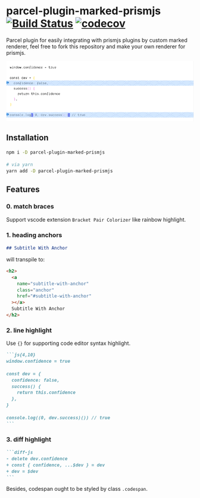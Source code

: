 # parcel-plugin-marked-prismjs [![Build Status](https://travis-ci.com/hemmingson/parcel-plugin-marked-prismjs.svg?branch=main)](https://travis-ci.com/hemmingson/parcel-plugin-marked-prismjs) [![codecov](https://codecov.io/gh/hemmingson/parcel-plugin-marked-prismjs/branch/main/graph/badge.svg?token=XIK6WMEIBD)](https://codecov.io/gh/hemmingson/parcel-plugin-marked-prismjs)

Parcel plugin for easily integrating with prismjs plugins by custom marked renderer, feel free to fork this repository and make your own renderer for prismjs.

<img src="example/vendor/example.png" width="650" />

## Installation

```bash
npm i -D parcel-plugin-marked-prismjs

# via yarn
yarn add -D parcel-plugin-marked-prismjs
```

## Features

### 0. match braces

Support vscode extension `Bracket Pair Colorizer` like rainbow highlight.

### 1. heading anchors

```md
## Subtitle With Anchor
```

will transpile to:

```html
<h2>
  <a
    name="subtitle-with-anchor"
    class="anchor"
    href="#subtitle-with-anchor"
  ></a>
  Subtitle With Anchor
</h2>
```

### 2. line highlight

Use `{}` for supporting code editor syntax highlight.

````md
```js{4,10}
window.confidence = true

const dev = {
  confidence: false,
  success() {
    return this.confidence
  },
}

console.log((0, dev.success)()) // true
```
````

### 3. diff highlight

````md
```diff-js
- delete dev.confidence
+ const { confidence, ...$dev } = dev
+ dev = $dev
```
````

Besides, codespan ought to be styled by class `.codespan`.
